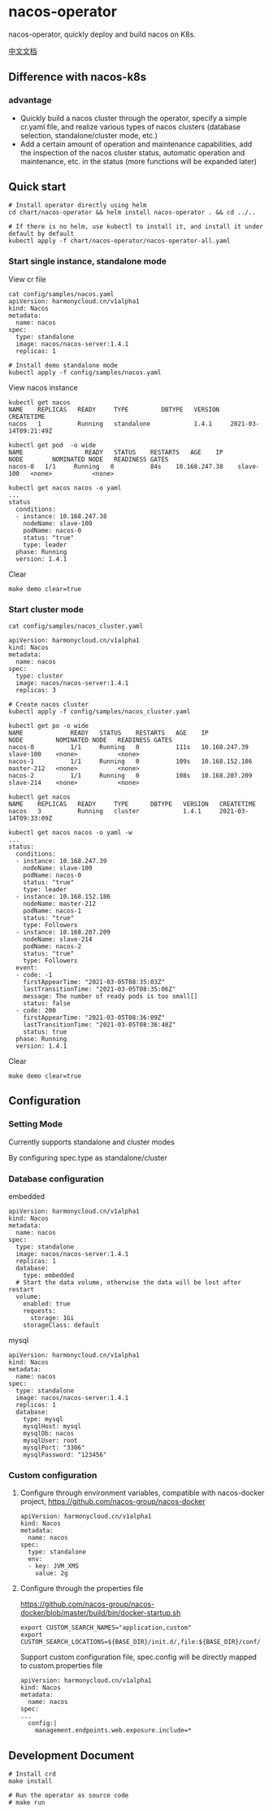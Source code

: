 # nacos-operator

nacos-operator, quickly deploy and build nacos on K8s.

[中文文档](./README-CN.md)
## Difference with nacos-k8s
### advantage
- Quickly build a nacos cluster through the operator, specify a simple cr.yaml file, and realize various types of nacos clusters (database selection, standalone/cluster mode, etc.)
- Add a certain amount of operation and maintenance capabilities, add the inspection of the nacos cluster status, automatic operation and maintenance, etc. in the status (more functions will be expanded later)

## Quick start
```
# Install operator directly using helm
cd chart/nacos-operator && helm install nacos-operator . && cd ../..

# If there is no helm, use kubectl to install it, and install it under default by default
kubectl apply -f chart/nacos-operator/nacos-operator-all.yaml
```

### Start single instance, standalone mode
View cr file
```
cat config/samples/nacos.yaml
apiVersion: harmonycloud.cn/v1alpha1
kind: Nacos
metadata:
  name: nacos
spec:
  type: standalone
  image: nacos/nacos-server:1.4.1
  replicas: 1

# Install demo standalone mode
kubectl apply -f config/samples/nacos.yaml
```

View nacos instance
```
kubectl get nacos
NAME    REPLICAS   READY     TYPE         DBTYPE   VERSION   CREATETIME
nacos   1          Running   standalone            1.4.1     2021-03-14T09:21:49Z

kubectl get pod  -o wide
NAME                 READY   STATUS    RESTARTS   AGE    IP               NODE        NOMINATED NODE   READINESS GATES
nacos-0   1/1     Running   0          84s    10.168.247.38    slave-100   <none>           <none>

kubectl get nacos nacos -o yaml
...
status
  conditions:
  - instance: 10.168.247.38
    nodeName: slave-100
    podName: nacos-0
    status: "true"
    type: leader
  phase: Running
  version: 1.4.1
```
Clear
```
make demo clear=true
```
### Start cluster mode
```
cat config/samples/nacos_cluster.yaml

apiVersion: harmonycloud.cn/v1alpha1
kind: Nacos
metadata:
  name: nacos
spec:
  type: cluster
  image: nacos/nacos-server:1.4.1
  replicas: 3
```
```
# Create nacos cluster
kubectl apply -f config/samples/nacos_cluster.yaml

kubectl get po -o wide
NAME             READY   STATUS    RESTARTS   AGE    IP               NODE         NOMINATED NODE   READINESS GATES
nacos-0          1/1     Running   0          111s   10.168.247.39    slave-100    <none>           <none>
nacos-1          1/1     Running   0          109s   10.168.152.186   master-212   <none>           <none>
nacos-2          1/1     Running   0          108s   10.168.207.209   slave-214    <none>           <none>

kubectl get nacos
NAME    REPLICAS   READY     TYPE      DBTYPE   VERSION   CREATETIME
nacos   3          Running   cluster            1.4.1     2021-03-14T09:33:09Z

kubectl get nacos nacos -o yaml -w
...
status:
  conditions:
  - instance: 10.168.247.39
    nodeName: slave-100
    podName: nacos-0
    status: "true"
    type: leader
  - instance: 10.168.152.186
    nodeName: master-212
    podName: nacos-1
    status: "true"
    type: Followers
  - instance: 10.168.207.209
    nodeName: slave-214
    podName: nacos-2
    status: "true"
    type: Followers
  event:
  - code: -1
    firstAppearTime: "2021-03-05T08:35:03Z"
    lastTransitionTime: "2021-03-05T08:35:06Z"
    message: The number of ready pods is too small[]
    status: false
  - code: 200
    firstAppearTime: "2021-03-05T08:36:09Z"
    lastTransitionTime: "2021-03-05T08:36:48Z"
    status: true
  phase: Running
  version: 1.4.1
```

Clear
```
make demo clear=true
```
## Configuration
### Setting Mode
Currently supports standalone and cluster modes

By configuring spec.type as standalone/cluster

### Database configuration
embedded
```
apiVersion: harmonycloud.cn/v1alpha1
kind: Nacos
metadata:
  name: nacos
spec:
  type: standalone
  image: nacos/nacos-server:1.4.1
  replicas: 1
  database:
    type: embedded
  # Start the data volume, otherwise the data will be lost after restart
  volume:
    enabled: true
    requests:
      storage: 1Gi
    storageClass: default
```

mysql
```
apiVersion: harmonycloud.cn/v1alpha1
kind: Nacos
metadata:
  name: nacos
spec:
  type: standalone
  image: nacos/nacos-server:1.4.1
  replicas: 1
  database:
    type: mysql
    mysqlHost: mysql
    mysqlDb: nacos
    mysqlUser: root
    mysqlPort: "3306"
    mysqlPassword: "123456"
```
### Custom configuration
1. Configure through environment variables, compatible with nacos-docker project, https://github.com/nacos-group/nacos-docker

    ```
    apiVersion: harmonycloud.cn/v1alpha1
    kind: Nacos
    metadata:
      name: nacos
    spec:
      type: standalone
      env:
      - key: JVM_XMS
        value: 2g
    ```

2. Configure through the properties file

   https://github.com/nacos-group/nacos-docker/blob/master/build/bin/docker-startup.sh

   ```
   export CUSTOM_SEARCH_NAMES="application,custom"
   export CUSTOM_SEARCH_LOCATIONS=${BASE_DIR}/init.d/,file:${BASE_DIR}/conf/
   ```

   Support custom configuration file, spec.config will be directly mapped to custom.properties file

    ```
    apiVersion: harmonycloud.cn/v1alpha1
    kind: Nacos
    metadata:
      name: nacos
    spec:
    ...
      config:|
        management.endpoints.web.exposure.include=*
    ```

## Development Document
```
# Install crd
make install

# Run the operator as source code
# make run
```